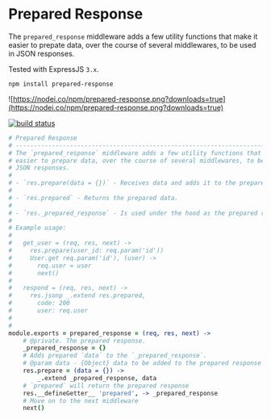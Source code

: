 # Prepared Response

The `prepared_response` middleware adds a few utility functions that make it
easier to prepate data, over the course of several middlewares, to be used in
JSON responses.

Tested with ExpressJS `3.x`.

```
npm install prepared-response
```

![https://nodei.co/npm/prepared-response.png?downloads=true](https://nodei.co/npm/prepared-response.png?downloads=true)

[![build status](https://secure.travis-ci.org/Radagaisus/prepared-response.png)](http://travis-ci.org/Radagaisus/prepared-response)


```coffee
# Prepared Response
# -----------------------------------------------------------------------------------
# The `prepared_response` middleware adds a few utility functions that make it
# easier to prepare data, over the course of several middlewares, to be used in
# JSON responses.
# 
# - `res.prepare(data = {})` - Receives data and adds it to the prepared response.
# 
# - `res.prepared` - Returns the prepared data.
# 
# - `res._prepared_response` - Is used under the hood as the prepared response.
# 
# Example usage:
# 
#   get_user = (req, res, next) ->
#     res.prepare(user_id: req.param('id'))
#     User.get req.param('id'), (user) ->
#       req.user = user
#       next()
#   
#   respond = (req, res, next) ->
#     res.jsonp _.extend res.prepared,
#       code: 200
#       user: req.user
# 
#
module.exports = prepared_response = (req, res, next) ->
	# @private. The prepared response.
	_prepared_response = {}
	# Adds prepared `data` to the `_prepared_response`.
	# @param data - {Object} data to be added to the prepared response
	res.prepare = (data = {}) ->
		_.extend _prepared_response, data
	# `prepared` will return the prepared response
	res.__defineGetter__ 'prepared', -> _prepared_response
	# Move on to the next middleware
	next()

```